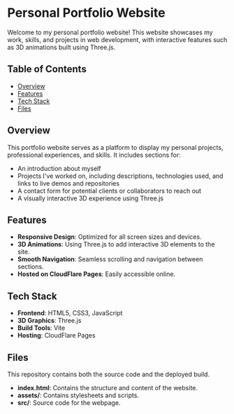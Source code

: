 # Personal Portfolio Website

Welcome to my personal portfolio website! This website showcases my work, skills, and projects in web development, with interactive features such as 3D animations built using Three.js.

## Table of Contents
- [Overview](#overview)
- [Features](#features)
- [Tech Stack](#tech-stack)
- [Files](#files)

## Overview

This portfolio website serves as a platform to display my personal projects, professional experiences, and skills. It includes sections for:
- An introduction about myself
- Projects I've worked on, including descriptions, technologies used, and links to live demos and repositories
- A contact form for potential clients or collaborators to reach out
- A visually interactive 3D experience using Three.js

## Features

- **Responsive Design**: Optimized for all screen sizes and devices.
- **3D Animations**: Using Three.js to add interactive 3D elements to the site.
- **Smooth Navigation**: Seamless scrolling and navigation between sections.
- **Hosted on CloudFlare Pages**: Easily accessible online.

## Tech Stack

- **Frontend**: HTML5, CSS3, JavaScript
- **3D Graphics**: Three.js
- **Build Tools**: Vite
- **Hosting**: CloudFlare Pages

## Files

This repository contains both the source code and the deployed build.
- **index.html**: Contains the structure and content of the website.
- **assets/**: Contains stylesheets and scripts.
- **src/**: Source code for the webpage.
